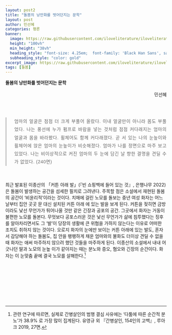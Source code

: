 ```yaml
---
layout: post2
title: "돌봄의 낭만화를 벗어던지는 문학"
layout: post
author: 민선혜
categories: 평론
banner:
  image: https://raw.githubusercontent.com/iloveliterature/iloveliterature.github.io/refs/heads/master/assets/images/banners/home.jpeg
  height: "100vh"
  min_height: "38vh"
  heading_style: "font-size: 4.25em;  font-family: 'Black Han Sans', sans-serif;"
  subheading_style: "color: gold"
excerpt_image: https://raw.githubusercontent.com/iloveliterature/iloveliterature.github.io/refs/heads/master/assets/images/%EC%96%B4%EB%8A%90_%EB%B0%A4.jpeg
tags: [돌봄]
---
```


<div style="max-width: 700px; margin: 0 auto;">
  <p style="margin: 0; text-align: left;"><strong>돌봄의 낭만화를 벗어던지는 문학</strong></p>
  <br>
  <p style="margin: 0; text-align: right;">민선혜</p>
</div>

<br> <br>

<blockquote style="
  border-left: 4px solid #ccc; 
  padding-left: 24px; 
  margin: 0 auto; 
  max-width: 600px; 
  color: #666; 
  text-align: justify;
  line-height: 1.8; /* 줄 간격 */
  letter-spacing: 0.05em; /* 자간 */
  font-family: 'Noto Sans KR', sans-serif;
">
  엄마의 얼굴은 점점 더 크게 부풀어 올랐다. 이내 얼굴만이 아니라 몸도 부풀었다. 
  나는 풍선에 누가 펌프로 바람을 넣는 것처럼 점점 커다래지는 엄마의 얼굴과 몸을 바라봤다. 
  휠체어도 함께 커다래졌다. 곧 서 있는 나의 눈높이와 휠체어에 앉은 엄마의 눈높이가 비슷해졌다. 
  엄마가 나를 정면으로 마주 보고 있었다. 나는 비이상적으로 커진 엄마의 두 눈에 담긴 
  날 향한 결명을 견딜 수가 없었다. (240면)
</blockquote>

<br> <br>
최근 발표된 이종산의 「커튼 아래 발」(『빈 쇼핑백에 들어 있는 것』, 은행나무 2022)은 돌봄이 발생하는 공간을 섬세한 필치로 그려낸다. 주목할 점은 소설에서 재현된 돌봄의 공간이 ‘비윤리적’이라는 것이다. 치매에 걸린 노모를 돌보는 중년 여성 화자는 어느날부터 집안 곳곳 문 대신 설치된 커튼 아래 에 있는 발을 보게 된다. 커튼을 젖히면 금방이라도 낯선 무언가가 튀어나올 것만 같은 긴장과 공포의 공간. 그곳에서 화자는 거동이 불편한 노모를 돌본다. 무엇보다 공포스러운 것은 낯선 무언가가 삶에 침투했다는 징후를 알아차리면서도 그 ‘발’이 당장의 생활에 큰 위협을 가하지 않는다는 이유로 어떠한 조치도 취하지 않는 것이다. 오로지 화자의 눈에만 보이는 커튼 아래에 있는 발도, 혼자서 감당해야 하는 돌봄도, 집 안을 팽팽하게 채운 엄마와의 불화도 더이상 견딜 수 없을 때 화자는 애써 마주하지 않으려 했던 것들을 마주하게 된다. 이종산의 소설에서 내내 어긋나던 딸과 노모의 눈높 이가 같아지는 때는 분노와 증오, 혐오와 긴장의 순간이다. 화자는 이 눈맞춤 끝에 결국 노모를 살해한다.[^1]

<br><br><br><br>
---

[^1]: 관련 연구에 따르면, 실제로 간병살인의 범행 결심 사유에는 ‘다툼에 따른 순간적 분노’가 38.9% 로 가장 많이 집계된다. 유영규 외 『간병살인, 154인의 고백』, 루아크 2019, 27면.
